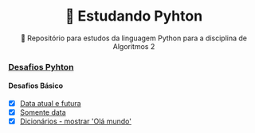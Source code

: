 <h1 align="center">🐍 Estudando Pyhton</h1>

<p align="center">🦆 Repositório para estudos da linguagem Python para a disciplina de Algoritmos 2</p>

### [Desafios Pyhton]([[https://web.dio.me/track/orange-tech-backend](https://web.dio.me/track/6e3cb1b0-bbcc-4cab-8d5c-c2c7acec960d](https://github.com/rmveiga/exercicios_python#datas)))
#### Desafios Básico

- [x] [Data atual e futura](https://github.com/srtapoe/studyingpython/blob/main/basic/basic1.py)
- [x] [Somente data](https://github.com/srtapoe/studyingpython/blob/main/basic/basic1.py)
- [x] [Dicionários - mostrar 'Olá mundo'](https://github.com/srtapoe/studyingpython/blob/main/basic/basic2.py)
